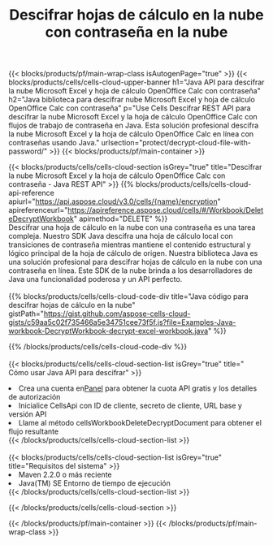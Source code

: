 ﻿---
title:  Descifrar hojas de cálculo en la nube con contraseña en la nube
description:  API y SDK en la nube para Microsoft Excel y OpenOffice Calc descifrar con contraseña en archivos en la nube. Descifrar hojas de cálculo en la nube por Cells Cloud API. SDK admite tipos de lenguajes de desarrollo. Incluyen Android, C#, Go, Java, NodeJS, Perl, PHP, Python, Ruby y Swift.
url: /es/java/protect/decrypt-cloud-file-with-password/
---
{{< blocks/products/pf/main-wrap-class isAutogenPage="true" >}}
{{< blocks/products/cells/cells-cloud-upper-banner h1="Java API para descifrar la nube Microsoft Excel y hoja de cálculo OpenOffice Calc con contraseña" h2="Java biblioteca para descifrar nube Microsoft Excel y hoja de cálculo OpenOffice Calc con contraseña" p="Use Cells Descifrar REST API para descifrar la nube Microsoft Excel y la hoja de cálculo OpenOffice Calc con flujos de trabajo de contraseña en Java. Esta solución profesional descifra la nube Microsoft Excel y la hoja de cálculo OpenOffice Calc en línea con contraseñas usando Java." urlsection="protect/decrypt-cloud-file-with-password/" >}}
{{< blocks/products/pf/main-container >}}

{{< blocks/products/cells/cells-cloud-section isGrey="true" title="Descifrar la nube Microsoft Excel y la hoja de cálculo OpenOffice Calc con contraseña - Java REST API" >}}
{{% blocks/products/cells/cells-cloud-api-reference apiurl="https://api.aspose.cloud/v3.0/cells/{name}/encryption" apireferenceurl="https://apireference.aspose.cloud/cells/#/Workbook/DeleteDecryptWorkbook" apimethod="DELETE" %}}
<br/>
Descifrar una hoja de cálculo en la nube con una contraseña es una tarea compleja. Nuestro SDK Java descifra una hoja de cálculo local con transiciones de contraseña mientras mantiene el contenido estructural y lógico principal de la hoja de cálculo de origen. Nuestra biblioteca Java es una solución profesional para descifrar hojas de cálculo en la nube con una contraseña en línea. Este SDK de la nube brinda a los desarrolladores de Java una funcionalidad poderosa y un API perfecto.
<br/>
<br/>
{{% blocks/products/cells/cells-cloud-code-div title="Java código para descifrar hojas de cálculo en la nube" gistPath="https://gist.github.com/aspose-cells-cloud-gists/c59aa5c02f735466a5e34751cee73f5f.js?file=Examples-Java-workbook-DecryptWorkbook-decrypt-excel-workbook.java" %}}
  
{{% /blocks/products/cells/cells-cloud-code-div %}}
<br/>
<br/>
{{< blocks/products/cells/cells-cloud-section-list isGrey="true" title=" Cómo usar Java API para descifrar" >}}
<li> Crea una cuenta en<a href="https://dashboard.aspose.cloud/">Panel</a> para obtener la cuota API gratis y los detalles de autorización</li>
<li>Inicialice CellsApi con ID de cliente, secreto de cliente, URL base y versión API</li>
<li>Llame al método cellsWorkbookDeleteDecryptDocument para obtener el flujo resultante</li>
{{< /blocks/products/cells/cells-cloud-section-list >}}
<br/>
<br/>
{{< blocks/products/cells/cells-cloud-section-list isGrey="true" title="Requisitos del sistema" >}}
<li>Maven 2.2.0 o más reciente</li>
<li>Java(TM) SE Entorno de tiempo de ejecución</li>
{{< /blocks/products/cells/cells-cloud-section-list >}}

{{< /blocks/products/cells/cells-cloud-section >}}

{{< /blocks/products/pf/main-container >}}
{{< /blocks/products/pf/main-wrap-class >}}
